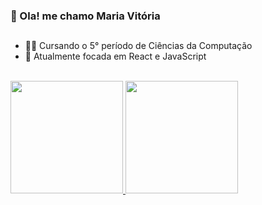 ### 🦝 Ola! me chamo Maria Vitória 

##

- 👩‍💻 Cursando o 5° período de Ciências da Computação
- 🎨 Atualmente focada em React e JavaScript

  

<div>
  <br>
  <a href="https://github.com/0Mavi">
    <img height="180em" src="https://github-readme-stats.vercel.app/api?username=0Mavi&show_icons=true&theme=material-palenight"/>
    <img height="180em" src="https://github-readme-stats.vercel.app/api/top-langs/?username=0Mavi&layout=donut&theme=material-palenight"/>

</div>
